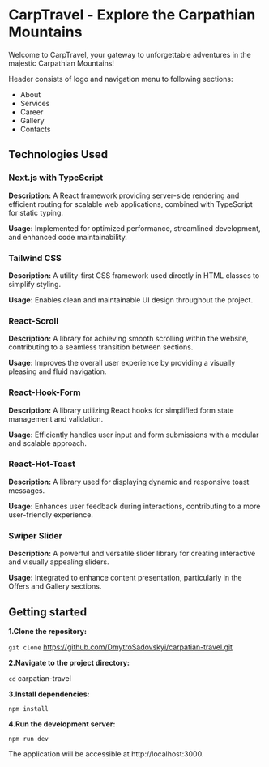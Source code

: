 # CarpTravel - Explore the Carpathian Mountains

Welcome to CarpTravel, your gateway to unforgettable adventures in the majestic
Carpathian Mountains!

Header consists of logo and navigation menu to following sections:

- About
- Services
- Career
- Gallery
- Contacts

## Technologies Used

### Next.js with TypeScript

**Description:** A React framework providing server-side rendering and efficient
routing for scalable web applications, combined with TypeScript for static
typing.

**Usage:** Implemented for optimized performance, streamlined development, and
enhanced code maintainability.

### Tailwind CSS

**Description:** A utility-first CSS framework used directly in HTML classes to
simplify styling.

**Usage:** Enables clean and maintainable UI design throughout the project.

### React-Scroll

**Description:** A library for achieving smooth scrolling within the website,
contributing to a seamless transition between sections.

**Usage:** Improves the overall user experience by providing a visually pleasing
and fluid navigation.

### React-Hook-Form

**Description:** A library utilizing React hooks for simplified form state
management and validation.

**Usage:** Efficiently handles user input and form submissions with a modular
and scalable approach.

### React-Hot-Toast

**Description:** A library used for displaying dynamic and responsive toast
messages.

**Usage:** Enhances user feedback during interactions, contributing to a more
user-friendly experience.

### Swiper Slider

**Description:** A powerful and versatile slider library for creating
interactive and visually appealing sliders.

**Usage:** Integrated to enhance content presentation, particularly in the
Offers and Gallery sections.

## Getting started

**1.Clone the repository:**

`git clone` https://github.com/DmytroSadovskyi/carpatian-travel.git

**2.Navigate to the project directory:**

`cd` carpatian-travel

**3.Install dependencies:**

`npm install`

**4.Run the development server:**

`npm run dev`

The application will be accessible at http://localhost:3000.
